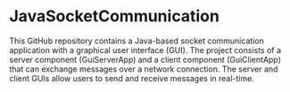 # JavaSocketCommunication
This GitHub repository contains a Java-based socket communication application with a graphical user interface (GUI). The project consists of a server component (GuiServerApp) and a client component (GuiClientApp) that can exchange messages over a network connection. The server and client GUIs allow users to send and receive messages in real-time.
